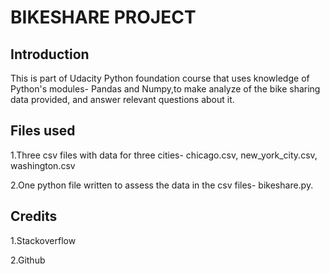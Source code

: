 # BIKESHARE PROJECT

## Introduction

This is part of Udacity Python foundation course that uses knowledge of Python's modules- Pandas and Numpy,to make analyze of the bike sharing data provided, and answer relevant questions about it.

## Files used

1.Three csv files with data for three cities- chicago.csv, new_york_city.csv, washington.csv

2.One python file written to assess the data in the csv files- bikeshare.py.

## Credits

1.Stackoverflow

2.Github

